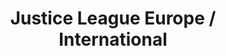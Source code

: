 ---
title: Justice League Europe / International
issue: 19A
issue_nr: 19
full_title: "The Extremist Vector, Part 5: Pushing The Buttons"
subtitle: ""
story_arc: The Extremist Vector
crossover: ""
variant: ""
publisher: DC Comics
creators: 
  - Keith Giffen
  - Gerard Jones
  - Bart Sears
release_date: Oct 1990
release_year: 1990
genre:
  - Action
  - Adventure
  - Super-Heroes
format: Comic
pages: 32
signed_by: ""
price: 1
---